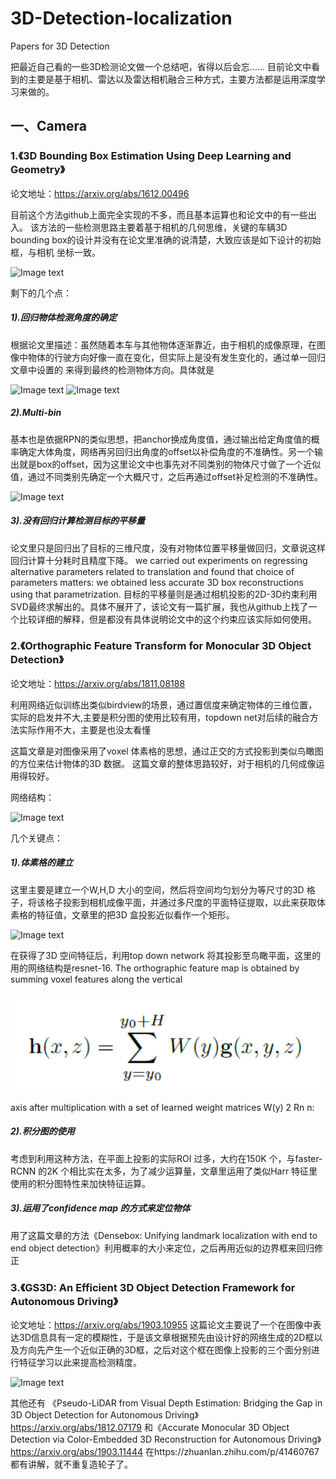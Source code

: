 # 3D-Detection-localization
Papers for 3D Detection


把最近自己看的一些3D检测论文做一个总结吧，省得以后会忘……
目前论文中看到的主要是基于相机、雷达以及雷达相机融合三种方式，主要方法都是运用深度学习来做的。

## 一、Camera
### 1.《3D Bounding Box Estimation Using Deep Learning and Geometry》

论文地址：https://arxiv.org/abs/1612.00496 

目前这个方法github上面完全实现的不多，而且基本运算也和论文中的有一些出入。
该方法的一些检测思路主要着基于相机的几何思维，关键的车辆3D bounding box的设计并没有在论文里准确的说清楚，大致应该是如下设计的初始框，与相机
坐标一致。

![Image text](https://github.com/WAN96/3D-Detection-localization/tree/master/image/1.png)

剩下的几个点：

##### 1).回归物体检测角度的确定
根据论文里描述：虽然随着本车与其他物体逐渐靠近，由于相机的成像原理，在图像中物体的行驶方向好像一直在变化，但实际上是没有发生变化的，通过单一回归
文章中设置的  来得到最终的检测物体方向。具体就是  

![Image text](https://github.com/WAN96/3D-Detection-localization/tree/master/image/2.png) ![Image text](https://github.com/WAN96/3D-Detection-localization/tree/master/image/3.png)

##### 2).Multi-bin
基本也是依据RPN的类似思想，把anchor换成角度值，通过输出给定角度值的概率确定大体角度，网络再另回归出角度的offset以补偿角度的不准确性。另一个输出就是box的offset，因为这里论文中也事先对不同类别的物体尺寸做了一个近似值，通过不同类别先确定一个大概尺寸，之后再通过offset补足检测的不准确性。

![Image text](https://github.com/WAN96/3D-Detection-localization/tree/master/image/4.png)

##### 3).没有回归计算检测目标的平移量
论文里只是回归出了目标的三维尺度，没有对物体位置平移量做回归，文章说这样回归计算十分耗时且精度下降。
we carried out experiments on regressing alternative parameters related to translation and found that choice of parameters matters: we obtained less accurate 3D box reconstructions using that parametrization. 
目标的平移量则是通过相机投影的2D-3D约束利用SVD最终求解出的。具体不展开了，该论文有一篇扩展，我也从github上找了一个比较详细的解释，但是都没有具体说明论文中的这个约束应该实际如何使用。

### 2.《Orthographic Feature Transform for Monocular 3D Object Detection》
论文地址：https://arxiv.org/abs/1811.08188 

利用网络近似训练出类似birdview的场景，通过置信度来确定物体的三维位置，实际的启发并不大,主要是积分图的使用比较有用，topdown net对后续的融合方法实际作用不大，主要是也没太看懂

这篇文章是对图像采用了voxel 体素格的思想，通过正交的方式投影到类似鸟瞰图的方位来估计物体的3D 数据。
这篇文章的整体思路较好，对于相机的几何成像运用得较好。

网络结构：

![Image text](https://github.com/WAN96/3D-Detection-localization/tree/master/image/5.png)

几个关键点：
##### 1).体素格的建立
这里主要是建立一个W,H,D 大小的空间，然后将空间均匀划分为等尺寸的3D 格子，将该格子投影到相机成像平面，并通过多尺度的平面特征提取，以此来获取体素格的特征值，文章里的把3D 盒投影近似看作一个矩形。

![Image text](https://github.com/WAN96/3D-Detection-localization/tree/master/image/6.png)

在获得了3D 空间特征后，利用top down network 将其投影至鸟瞰平面，这里的用的网络结构是resnet-16.
The orthographic feature map is obtained by summing voxel features along the vertical

![Image text](https://github.com/WAN96/3D-Detection-localization/blob/master/image/7.png)

axis after multiplication with a set of learned weight matrices W(y) 2 Rn n:


##### 2).积分图的使用
考虑到利用这种方法，在平面上投影的实际ROI 过多，大约在150K 个，与faster-RCNN 的2K 个相比实在太多，为了减少运算量，文章里运用了类似Harr 特征里使用的积分图特性来加快特征运算。

##### 3).运用了confidence map 的方式来定位物体
用了这篇文章的方法《Densebox: Unifying landmark localization with end to end
object detection》利用概率的大小来定位，之后再用近似的边界框来回归修正

### 3.《GS3D: An Efficient 3D Object Detection Framework for Autonomous Driving》
论文地址：https://arxiv.org/abs/1903.10955 
这篇论文主要说了一个在图像中表达3D信息具有一定的模糊性，于是该文章根据预先由设计好的网络生成的2D框以及方向先产生一个近似正确的3D框，之后对这个框在图像上投影的三个面分别进行特征学习以此来提高检测精度。

![Image text](https://github.com/WAN96/3D-Detection-localization/tree/master/image/8.png)

其他还有
《Pseudo-LiDAR from Visual Depth Estimation: Bridging the Gap in 3D Object Detection for Autonomous Driving》 https://arxiv.org/abs/1812.07179 和《Accurate Monocular 3D Object Detection via Color-Embedded 3D Reconstruction for Autonomous Driving》 https://arxiv.org/abs/1903.11444 
在https://zhuanlan.zhihu.com/p/41460767 都有讲解，就不重复造轮子了。
